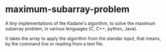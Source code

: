 # maximum-subarray-problem
A tiny implementations of the Kadane's algorithm, to solve the maximum subarray problem,
in various lenguages (C, C++, python, Java).

It takes the array to apply the algorithm from the standar input, that means, by the command line or reading from a text file.
